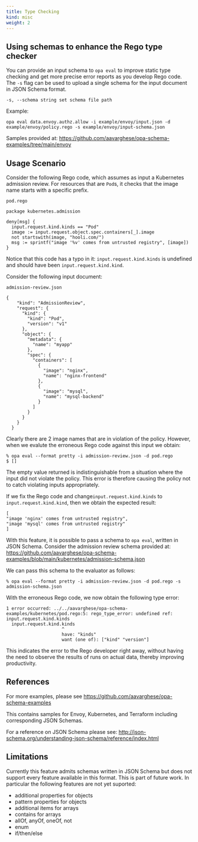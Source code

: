 ```yaml
---
title: Type Checking
kind: misc
weight: 2
---
```


## Using schemas to enhance the Rego type checker

You can provide an input schema to `opa eval` to improve static type checking and get more precise error reports as you develop Rego code.
The `-s` flag can be used to upload a single schema for the input document in JSON Schema format.

```
-s, --schema string set schema file path
```

Example:
```
opa eval data.envoy.authz.allow -i example/envoy/input.json -d example/envoy/policy.rego -s example/envoy/input-schema.json
```
Samples provided at: https://github.com/aavarghese/opa-schema-examples/tree/main/envoy



## Usage Scenario

Consider the following Rego code, which assumes as input a Kubernetes admission review. For resources that are `Pod`s, it checks that the image name
starts with a specific prefix.

`pod.rego`
```
package kubernetes.admission                                                

deny[msg] {                                                                
  input.request.kind.kinds == "Pod"                               
  image := input.request.object.spec.containers[_].image                    
  not startswith(image, "hooli.com/")                                       
  msg := sprintf("image '%v' comes from untrusted registry", [image])       
}
```

Notice that this code has a typo in it: `input.request.kind.kinds` is undefined and should have been `input.request.kind.kind`.

Consider the following input document:


`admission-review.json`
```
{
    "kind": "AdmissionReview",
    "request": {
      "kind": {
        "kind": "Pod",
        "version": "v1"
      },
      "object": {
        "metadata": {
          "name": "myapp"
        },
        "spec": {
          "containers": [
            {
              "image": "nginx",
              "name": "nginx-frontend"
            },
            {
              "image": "mysql",
              "name": "mysql-backend"
            }
          ]
        }
      }
    }
  }
  ```

  Clearly there are 2 image names that are in violation of the policy. However, when we evalute the erroneous Rego code against this input we obtain:
  ```
  % opa eval --format pretty -i admission-review.json -d pod.rego
  $ []
  ```

  The empty value returned is indistinguishable from a situation where the input did not violate the policy. This error is therefore causing the policy not to catch violating inputs appropriately.

  If we fix the Rego code and change`input.request.kind.kinds` to `input.request.kind.kind`, then we obtain the expected result:
  ```
  [
  "image 'nginx' comes from untrusted registry",
  "image 'mysql' comes from untrusted registry"
  ]
  ```

  With this feature, it is possible to pass a schema to `opa eval`, written in JSON Schema. Consider the admission review schema provided at:
  https://github.com/aavarghese/opa-schema-examples/blob/main/kubernetes/admission-schema.json

  We can pass this schema to the evaluator as follows:
  ```
  % opa eval --format pretty -i admission-review.json -d pod.rego -s admission-schema.json
  ```

  With the erroneous Rego code, we now obtain the following type error:
  ```
  1 error occurred: ../../aavarghese/opa-schema-examples/kubernetes/pod.rego:5: rego_type_error: undefined ref: input.request.kind.kinds
	input.request.kind.kinds
	                   ^
	                   have: "kinds"
	                   want (one of): ["kind" "version"]
  ```

  This indicates the error to the Rego developer right away, without having the need to observe the results of runs on actual data, thereby improving productivity.


## References

For more examples, please see https://github.com/aavarghese/opa-schema-examples

This contains samples for Envoy, Kubernetes, and Terraform including corresponding JSON Schemas. 

For a reference on JSON Schema please see: http://json-schema.org/understanding-json-schema/reference/index.html

## Limitations

Currently this feature admits schemas written in JSON Schema but does not support every feature available in this format. This is part of future work. 
In particular the following features are not yet suported:

* additional properties for objects
* pattern properties for objects
* additional items for arrays
* contains for arrays
* allOf, anyOf, oneOf, not
* enum
* if/then/else
